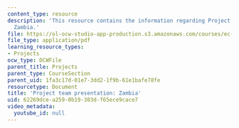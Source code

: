 ```yaml
---
content_type: resource
description: 'This resource contains the information regarding Project team presentation:
  Zambia.'
file: https://ol-ocw-studio-app-production.s3.amazonaws.com/courses/ec-701j-d-lab-i-development-fall-2009/62269dcea2590b19303df65ece9cace7_MITEC_701JF09_proj_zambia.pdf
file_type: application/pdf
learning_resource_types:
- Projects
ocw_type: OCWFile
parent_title: Projects
parent_type: CourseSection
parent_uid: 1fa3c17d-01e7-3dd2-1f9b-61e1bafe78fe
resourcetype: Document
title: 'Project team presentation: Zambia'
uid: 62269dce-a259-0b19-303d-f65ece9cace7
video_metadata:
  youtube_id: null
---
```

